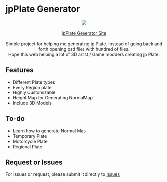 # jpPlate Generator

<p align="center">
  <img src="https://github.com/mbahArip/japanLicensePlate_Generator/blob/master/preview_jpPlateGenerator.png?raw=true">
  <br><br>
  <a href="https://mbaharip.github.io/japanLicensePlate_Generator/">jpPlate Generator Site</a>
  <br><br>
  Simple project for helping me generating jp Plate.  
  Instead of going back and forth opening psd files with hundred of files.
  <br>
  Hope this web helping a lot of 3D artist / Game modders creating jp Plate.  
</p>

## Features

- Different Plate types
- Every Region plate
- Highly Customizable
- Height Map for Generating NormalMap
- Include 3D Models

## To-do

- Learn how to generate Normal Map
- Temporary Plate
- Motorcycle Plate
- Regional Plate

## Request or Issues

For issues or request, please submit it directly to [Issues](https://github.com/mbahArip/japanLicensePlate_Generator/issues)
